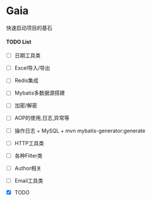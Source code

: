 # Gaia
快速启动项目的基石

#### TODO List
- [ ] 日期工具类
- [ ] Excel导入/导出
- [ ] Redis集成
- [ ] Mybatis多数据源搭建
- [ ] 加密/解密
- [ ] AOP的使用,日志,异常等
- [ ] 操作日志 + MySQL + mvn mybatis-generator:generate
- [ ] HTTP工具类
- [ ] 各种Filter类
- [ ] Author相关
- [ ] Email工具类
- [x] TODO

